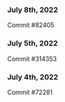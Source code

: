 ### July 8th, 2022

Commit #82405

### July 5th, 2022

Commit #314353


### July 4th, 2022

Commit #72281

